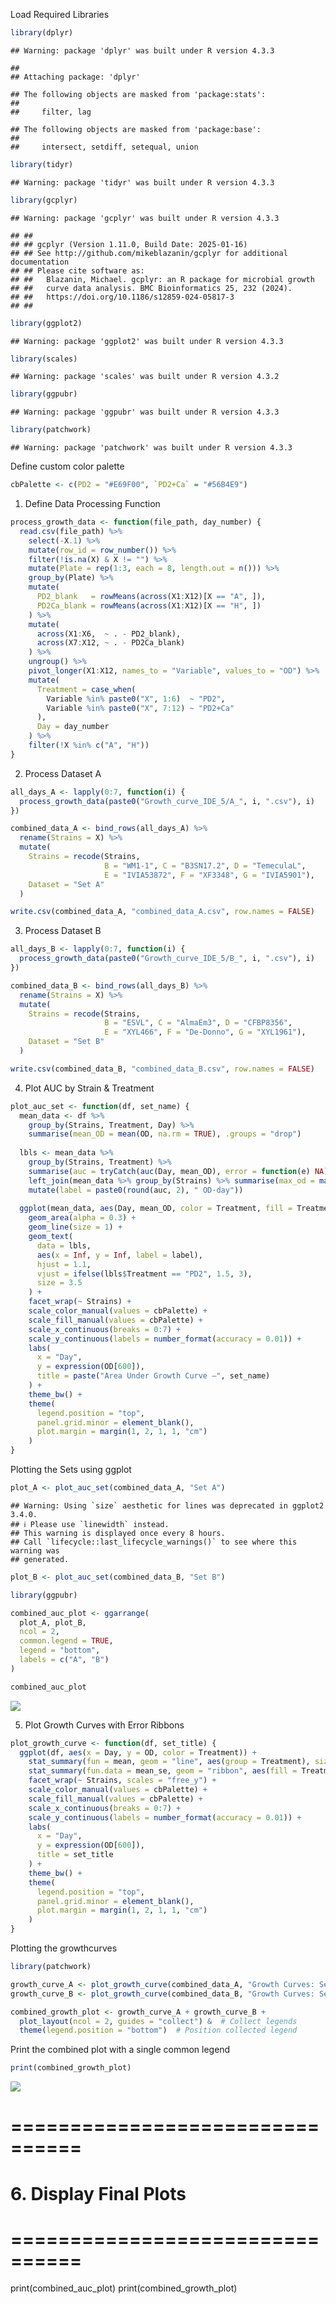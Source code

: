 Load Required Libraries

``` r
library(dplyr)
```

    ## Warning: package 'dplyr' was built under R version 4.3.3

    ## 
    ## Attaching package: 'dplyr'

    ## The following objects are masked from 'package:stats':
    ## 
    ##     filter, lag

    ## The following objects are masked from 'package:base':
    ## 
    ##     intersect, setdiff, setequal, union

``` r
library(tidyr)
```

    ## Warning: package 'tidyr' was built under R version 4.3.3

``` r
library(gcplyr)
```

    ## Warning: package 'gcplyr' was built under R version 4.3.3

    ## ## 
    ## ## gcplyr (Version 1.11.0, Build Date: 2025-01-16)
    ## ## See http://github.com/mikeblazanin/gcplyr for additional documentation
    ## ## Please cite software as:
    ## ##   Blazanin, Michael. gcplyr: an R package for microbial growth
    ## ##   curve data analysis. BMC Bioinformatics 25, 232 (2024).
    ## ##   https://doi.org/10.1186/s12859-024-05817-3
    ## ##

``` r
library(ggplot2)
```

    ## Warning: package 'ggplot2' was built under R version 4.3.3

``` r
library(scales)
```

    ## Warning: package 'scales' was built under R version 4.3.2

``` r
library(ggpubr)
```

    ## Warning: package 'ggpubr' was built under R version 4.3.3

``` r
library(patchwork)
```

    ## Warning: package 'patchwork' was built under R version 4.3.3

Define custom color palette

``` r
cbPalette <- c(PD2 = "#E69F00", `PD2+Ca` = "#56B4E9")
```

1.  Define Data Processing Function

``` r
process_growth_data <- function(file_path, day_number) {
  read.csv(file_path) %>%
    select(-X.1) %>%
    mutate(row_id = row_number()) %>%
    filter(!is.na(X) & X != "") %>%
    mutate(Plate = rep(1:3, each = 8, length.out = n())) %>%
    group_by(Plate) %>%
    mutate(
      PD2_blank   = rowMeans(across(X1:X12)[X == "A", ]),
      PD2Ca_blank = rowMeans(across(X1:X12)[X == "H", ])
    ) %>%
    mutate(
      across(X1:X6,  ~ . - PD2_blank),
      across(X7:X12, ~ . - PD2Ca_blank)
    ) %>%
    ungroup() %>%
    pivot_longer(X1:X12, names_to = "Variable", values_to = "OD") %>%
    mutate(
      Treatment = case_when(
        Variable %in% paste0("X", 1:6)  ~ "PD2",
        Variable %in% paste0("X", 7:12) ~ "PD2+Ca"
      ),
      Day = day_number
    ) %>%
    filter(!X %in% c("A", "H"))
}
```

2.  Process Dataset A

``` r
all_days_A <- lapply(0:7, function(i) {
  process_growth_data(paste0("Growth_curve_IDE_5/A_", i, ".csv"), i)
})

combined_data_A <- bind_rows(all_days_A) %>%
  rename(Strains = X) %>%
  mutate(
    Strains = recode(Strains,
                     B = "WM1-1", C = "B3SN17.2", D = "TemeculaL",
                     E = "IVIA53872", F = "XF3348", G = "IVIA5901"),
    Dataset = "Set A"
  )

write.csv(combined_data_A, "combined_data_A.csv", row.names = FALSE)
```

3.  Process Dataset B

``` r
all_days_B <- lapply(0:7, function(i) {
  process_growth_data(paste0("Growth_curve_IDE_5/B_", i, ".csv"), i)
})

combined_data_B <- bind_rows(all_days_B) %>%
  rename(Strains = X) %>%
  mutate(
    Strains = recode(Strains,
                     B = "ESVL", C = "AlmaEm3", D = "CFBP8356",
                     E = "XYL466", F = "De-Donno", G = "XYL1961"),
    Dataset = "Set B"
  )

write.csv(combined_data_B, "combined_data_B.csv", row.names = FALSE)
```

4.  Plot AUC by Strain & Treatment

``` r
plot_auc_set <- function(df, set_name) {
  mean_data <- df %>%
    group_by(Strains, Treatment, Day) %>%
    summarise(mean_OD = mean(OD, na.rm = TRUE), .groups = "drop")
  
  lbls <- mean_data %>%
    group_by(Strains, Treatment) %>%
    summarise(auc = tryCatch(auc(Day, mean_OD), error = function(e) NA), .groups = "drop") %>%
    left_join(mean_data %>% group_by(Strains) %>% summarise(max_od = max(mean_OD)), by = "Strains") %>%
    mutate(label = paste0(round(auc, 2), " OD·day"))
  
  ggplot(mean_data, aes(Day, mean_OD, color = Treatment, fill = Treatment)) +
    geom_area(alpha = 0.3) +
    geom_line(size = 1) +
    geom_text(
      data = lbls,
      aes(x = Inf, y = Inf, label = label),
      hjust = 1.1,
      vjust = ifelse(lbls$Treatment == "PD2", 1.5, 3),
      size = 3.5
    ) +
    facet_wrap(~ Strains) +
    scale_color_manual(values = cbPalette) +
    scale_fill_manual(values = cbPalette) +
    scale_x_continuous(breaks = 0:7) +
    scale_y_continuous(labels = number_format(accuracy = 0.01)) +
    labs(
      x = "Day",
      y = expression(OD[600]),
      title = paste("Area Under Growth Curve –", set_name)
    ) +
    theme_bw() +
    theme(
      legend.position = "top",
      panel.grid.minor = element_blank(),
      plot.margin = margin(1, 2, 1, 1, "cm")
    )
}
```

Plotting the Sets using ggplot

``` r
plot_A <- plot_auc_set(combined_data_A, "Set A")
```

    ## Warning: Using `size` aesthetic for lines was deprecated in ggplot2 3.4.0.
    ## ℹ Please use `linewidth` instead.
    ## This warning is displayed once every 8 hours.
    ## Call `lifecycle::last_lifecycle_warnings()` to see where this warning was
    ## generated.

``` r
plot_B <- plot_auc_set(combined_data_B, "Set B")

library(ggpubr)

combined_auc_plot <- ggarrange(
  plot_A, plot_B,
  ncol = 2,
  common.legend = TRUE,
  legend = "bottom",
  labels = c("A", "B")
)

combined_auc_plot
```

![](Data_Processing_Plots_files/figure-gfm/unnamed-chunk-7-1.png)<!-- -->

5.  Plot Growth Curves with Error Ribbons

``` r
plot_growth_curve <- function(df, set_title) {
  ggplot(df, aes(x = Day, y = OD, color = Treatment)) +
    stat_summary(fun = mean, geom = "line", aes(group = Treatment), size = 1) +
    stat_summary(fun.data = mean_se, geom = "ribbon", aes(fill = Treatment), alpha = 0.2, color = NA) +
    facet_wrap(~ Strains, scales = "free_y") +
    scale_color_manual(values = cbPalette) +
    scale_fill_manual(values = cbPalette) +
    scale_x_continuous(breaks = 0:7) +
    scale_y_continuous(labels = number_format(accuracy = 0.01)) +
    labs(
      x = "Day",
      y = expression(OD[600]),
      title = set_title
    ) +
    theme_bw() +
    theme(
      legend.position = "top",
      panel.grid.minor = element_blank(),
      plot.margin = margin(1, 2, 1, 1, "cm")
    )
}
```

Plotting the growthcurves

``` r
library(patchwork)

growth_curve_A <- plot_growth_curve(combined_data_A, "Growth Curves: Set A")
growth_curve_B <- plot_growth_curve(combined_data_B, "Growth Curves: Set B")

combined_growth_plot <- growth_curve_A + growth_curve_B +
  plot_layout(ncol = 2, guides = "collect") &  # Collect legends
  theme(legend.position = "bottom")  # Position collected legend
```

Print the combined plot with a single common legend

``` r
print(combined_growth_plot)
```

![](Data_Processing_Plots_files/figure-gfm/unnamed-chunk-10-1.png)<!-- -->

# ================================

# 6. Display Final Plots

# ================================

print(combined_auc_plot) print(combined_growth_plot)
